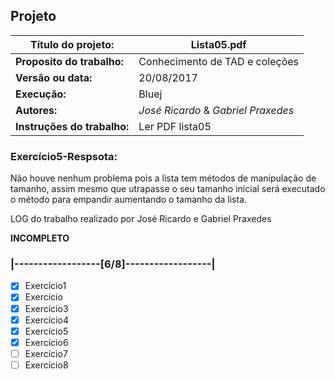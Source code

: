 ## Projeto

| **Título do projeto:**     | Lista05.pdf
|----------------------------|--------------------------------|
| **Proposito do trabalho:** | Conhecimento de TAD e coleções
| **Versão ou data:**        | 20/08/2017             
| **Execução:**              | Bluej
|**Autores:**                | *José Ricardo*  & *Gabriel Praxedes*
|**Instruções do trabalho:** | Ler PDF lista05


### Exercício5-Respsota:

Não houve nenhum problema pois a lista tem métodos de manipulação de tamanho, 
assim mesmo que utrapasse o seu tamanho inicial será executado o método para
empandir aumentando o tamanho da lista.

LOG do trabalho realizado por José Ricardo e Gabriel Praxedes

**INCOMPLETO**

### |------------------[6/8]------------------|
- [x] Exercício1
- [X] Exercício
- [X] Exercício3
- [X] Exercício4
- [X] Exercício5
- [X] Exercício6
- [ ] Exercício7
- [ ] Exercício8
